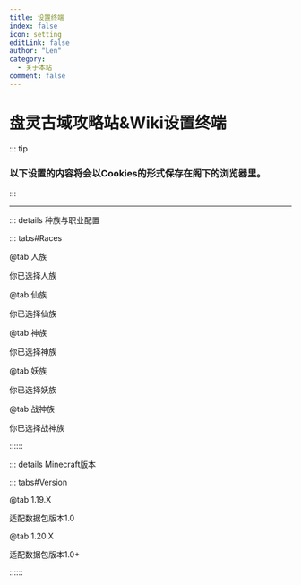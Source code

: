```yaml
---
title: 设置终端
index: false
icon: setting
editLink: false
author: "Len"
category:
  - 关于本站
comment: false
---
```


#  盘灵古域攻略站&Wiki设置终端

:::  tip

### 以下设置的内容将会以Cookies的形式保存在阁下的浏览器里。

:::

------

::: details 种族与职业配置

::: tabs#Races

@tab 人族

你已选择人族

@tab 仙族

你已选择仙族

@tab 神族

你已选择神族

@tab 妖族

你已选择妖族

@tab 战神族

你已选择战神族

::::::



::: details Minecraft版本

::: tabs#Version

@tab 1.19.X

适配数据包版本1.0

@tab 1.20.X

适配数据包版本1.0+

::::::



